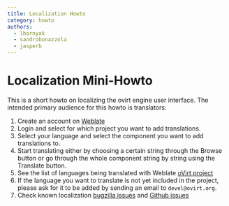 ```yaml
---
title: Localization Howto
category: howto
authors:
  - lhornyak
  - sandrobonazzola
  - jasperb
---
```


# Localization Mini-Howto

This is a short howto on localizing the ovirt engine user interface.
The intended primary audience for this howto is translators:

1. Create an account on [Weblate](https://translate.ovirt.tech/)
2. Login and select for which project you want to add translations.
3. Select your language and select the component you want to add translations to.
4. Start translating either by choosing a certain string through the Browse button or go through the whole component string by string using the Translate button.
5. See the list of languages being translated with Weblate [oVirt project](https://translate.ovirt.tech/languages/)
6. If the language you want to translate is not yet included in the project, please ask for it to be added by sending an email to `devel@ovirt.org`.
7. Check known localization [bugzilla issues](https://bugzilla.redhat.com/buglist.cgi?quicksearch=classification%3Aovirt%20cf_ovirt_team%3Ai18n)
   and [Github issues](https://github.com/issues?q=is%3Aopen+is%3Aissue+archived%3Afalse+user%3Aovirt+label%3Ai18n)